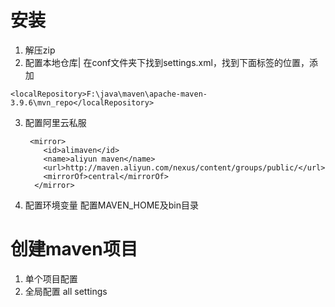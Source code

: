 # 安装
1. 解压zip
2. 配置本地仓库|
   在conf文件夹下找到settings.xml，找到下面标签的位置，添加
```
<localRepository>F:\java\maven\apache-maven-3.9.6\mvn_repo</localRepository>
```
3. 配置阿里云私服
    ```
     <mirror>
	    <id>alimaven</id>
	    <name>aliyun maven</name>
	    <url>http://maven.aliyun.com/nexus/content/groups/public/</url>
	    <mirrorOf>central</mirrorOf>       
	  </mirror>
	```
4. 配置环境变量
配置MAVEN_HOME及bin目录


# 创建maven项目
1. 单个项目配置
2. 全局配置 all settings

